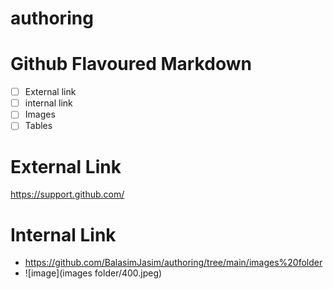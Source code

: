 # authoring
# Github Flavoured Markdown
- [ ] External link
- [ ] internal link
- [ ] Images
- [ ] Tables
# External Link
https://support.github.com/
# Internal Link 
- https://github.com/BalasimJasim/authoring/tree/main/images%20folder
- ![image](images folder/400.jpeg)
